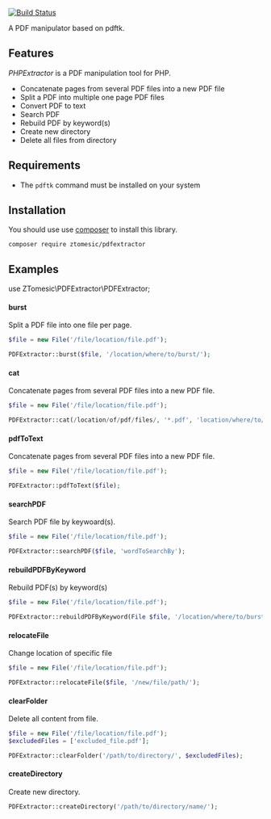 [![Build Status](https://travis-ci.org/Tzvonimir/PDFExtractor.svg?branch=master)](https://travis-ci.org/Tzvonimir/PDFExtractor)

A PDF manipulator based on pdftk.

## Features

*PHPExtractor* is a PDF manipulation tool for PHP.

 * Concatenate pages from several PDF files into a new PDF file
 * Split a PDF into multiple one page PDF files
 * Convert PDF to text
 * Search PDF
 * Rebuild PDF by keyword(s)
 * Create new directory
 * Delete all files from directory

## Requirements

 * The `pdftk` command must be installed on your system

## Installation

You should use use [composer](https://getcomposer.org/) to install this library.

```
composer require ztomesic/pdfextractor
```

## Examples

use ZTomesic\PDFExtractor\PDFExtractor;

#### burst

Split a PDF file into one file per page.

```php
$file = new File('/file/location/file.pdf');

PDFExtractor::burst($file, '/location/where/to/burst/');

```

#### cat

Concatenate pages from several PDF files into a new PDF file.

```php
$file = new File('/file/location/file.pdf');

PDFExtractor::cat(/location/of/pdf/files/, '*.pdf', 'location/where/to/save/name_of_new_file.pdf');

```

#### pdfToText

Concatenate pages from several PDF files into a new PDF file.

```php
$file = new File('/file/location/file.pdf');

PDFExtractor::pdfToText($file);

```

#### searchPDF

Search PDF file by keywoard(s).

```php
$file = new File('/file/location/file.pdf');

PDFExtractor::searchPDF($file, 'wordToSearchBy');

```

#### rebuildPDFByKeyword

Rebuild PDF(s) by keyword(s)

```php
$file = new File('/file/location/file.pdf');

PDFExtractor::rebuildPDFByKeyword(File $file, '/location/where/to/burst/', '/location/where/to/rebuild/', 'keyword_to_rebuild_by');

```

#### relocateFile

Change location of specific file

```php
$file = new File('/file/location/file.pdf');

PDFExtractor::relocateFile($file, '/new/file/path/');

```

#### clearFolder

Delete all content from file.

```php
$file = new File('/file/location/file.pdf');
$excludedFiles = ['excluded_file.pdf'];

PDFExtractor::clearFolder('/path/to/directory/', $excludedFiles);

```

#### createDirectory

Create new directory.

```php
PDFExtractor::createDirectory('/path/to/directory/name/');

```


